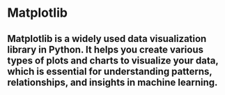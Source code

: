 # Matplotlib
## Matplotlib is a widely used data visualization library in Python. It helps you create various types of plots and charts to visualize your data, which is essential for understanding patterns, relationships, and insights in machine learning.
